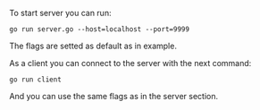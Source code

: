To start server you can run:
```
go run server.go --host=localhost --port=9999
```
The flags are setted as default as in example.

As a client you can connect to the server with the next command:
```
go run client
```
And you can use the same flags as in the server section.
